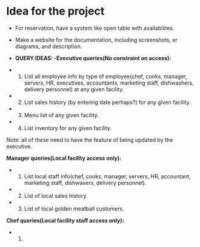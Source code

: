 # Idea for the project

- For reservation, have a system like open table with availabilites.
- Make a website for the documentation, including screenshots, er diagrams,
  and description.

- **QUERY IDEAS: -Executive queries(No constraint on access):** 
- 1. List all employee info by type of employee(chef, cooks, manager, servers, HR, executives, accountants, marketing staff, dishwashers, delivery personnel) at any given facility. 
- 2. List sales history (by entering date perhaps?) for any given facility. 
- 3. Menu list of any given facility. 
- 4. List inventory for any given facility.

Note: all of these need to have the feature of being updated by the executive.

**Manager queries(Local facility access only):** 
- 1. List local staff info(chef, cooks, manager, servers, HR, accountant, marketing staff, dishwasers, delivery personnel). 
- 2. List of local sales history. 
- 3. List of local golden meatball customers.

**Chef queries(Local facility staff access only):**
- 1.

